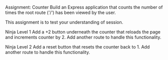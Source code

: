 Assignment: Counter
Build an Express application that counts the number of times the root route ('/') has been viewed by the user. 

This assignment is to test your understanding of session.

Ninja Level 1
Add a +2 button underneath the counter that reloads the page and increments counter by 2. Add another route to handle this functionality.

Ninja Level 2
Add a reset button that resets the counter back to 1. Add another route to handle this functionality.
